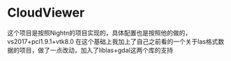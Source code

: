 # CloudViewer
 这个项目是按照Nightn的项目实现的，具体配置也是按照他的做的，vs2017+pcl1.9.1+vtk8.0
 在这个基础上我加上了自己之前看的一个关于las格式数据的项目，做了一点改动，加入了liblas+gdal这两个库的支持
